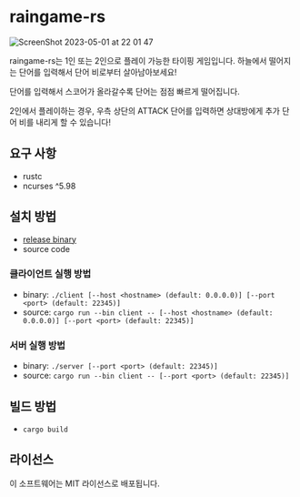 # raingame-rs

![ScreenShot 2023-05-01 at 22 01 47](https://user-images.githubusercontent.com/37946887/235504907-e97281dd-446e-415a-81c0-0e45514a9fd1.gif)

raingame-rs는 1인 또는 2인으로 플레이 가능한 타이핑 게임입니다. 하늘에서 떨어지는 단어를 입력해서 단어 비로부터 살아남아보세요!

단어를 입력해서 스코어가 올라갈수록 단어는 점점 빠르게 떨어집니다.

2인에서 플레이하는 경우, 우측 상단의 ATTACK 단어를 입력하면 상대방에게 추가 단어 비를 내리게 할 수 있습니다!


## 요구 사항

- rustc
- ncurses ^5.98

## 설치 방법
- [release binary](https://github.com/KMUCS23-RUST-A/raingame-rs/releases)
- source code

### 클라이언트 실행 방법
- binary: `./client [--host <hostname> (default: 0.0.0.0)] [--port <port> (default: 22345)]`
- source: `cargo run --bin client -- [--host <hostname> (default: 0.0.0.0)] [--port <port> (default: 22345)]`

### 서버 실행 방법
- binary: `./server [--port <port> (default: 22345)]`
- source: `cargo run --bin client -- [--port <port> (default: 22345)]`

## 빌드 방법
- `cargo build`

## 라이선스

이 소프트웨어는 MIT 라이선스로 배포됩니다.
